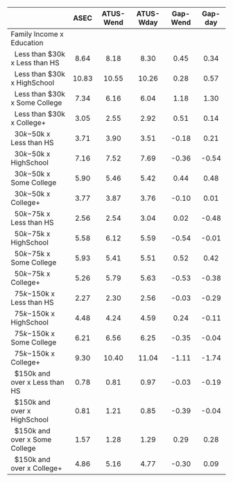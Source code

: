 
|                      |         ASEC |    ATUS-Wend |    ATUS-Wday |     Gap-Wend |      Gap-day |
| -------------------- | :----------: | :----------: | :----------: | :----------: | :----------: |
| Family Income x Education |              |              |              |              |              |
| &nbsp;&nbsp;Less than $30k x Less than HS |         8.64 |         8.18 |         8.30 |         0.45 |         0.34 |
| &nbsp;&nbsp;Less than $30k x HighSchool |        10.83 |        10.55 |        10.26 |         0.28 |         0.57 |
| &nbsp;&nbsp;Less than $30k x Some College |         7.34 |         6.16 |         6.04 |         1.18 |         1.30 |
| &nbsp;&nbsp;Less than $30k x College+ |         3.05 |         2.55 |         2.92 |         0.51 |         0.14 |
| &nbsp;&nbsp;$30k-$50k x Less than HS |         3.71 |         3.90 |         3.51 |        -0.18 |         0.21 |
| &nbsp;&nbsp;$30k-$50k x HighSchool |         7.16 |         7.52 |         7.69 |        -0.36 |        -0.54 |
| &nbsp;&nbsp;$30k-$50k x Some College |         5.90 |         5.46 |         5.42 |         0.44 |         0.48 |
| &nbsp;&nbsp;$30k-$50k x College+ |         3.77 |         3.87 |         3.76 |        -0.10 |         0.01 |
| &nbsp;&nbsp;$50k-$75k x Less than HS |         2.56 |         2.54 |         3.04 |         0.02 |        -0.48 |
| &nbsp;&nbsp;$50k-$75k x HighSchool |         5.58 |         6.12 |         5.59 |        -0.54 |        -0.01 |
| &nbsp;&nbsp;$50k-$75k x Some College |         5.93 |         5.41 |         5.51 |         0.52 |         0.42 |
| &nbsp;&nbsp;$50k-$75k x College+ |         5.26 |         5.79 |         5.63 |        -0.53 |        -0.38 |
| &nbsp;&nbsp;$75k-$150k x Less than HS |         2.27 |         2.30 |         2.56 |        -0.03 |        -0.29 |
| &nbsp;&nbsp;$75k-$150k x HighSchool |         4.48 |         4.24 |         4.59 |         0.24 |        -0.11 |
| &nbsp;&nbsp;$75k-$150k x Some College |         6.21 |         6.56 |         6.25 |        -0.35 |        -0.04 |
| &nbsp;&nbsp;$75k-$150k x College+ |         9.30 |        10.40 |        11.04 |        -1.11 |        -1.74 |
| &nbsp;&nbsp;$150k and over x Less than HS |         0.78 |         0.81 |         0.97 |        -0.03 |        -0.19 |
| &nbsp;&nbsp;$150k and over x HighSchool |         0.81 |         1.21 |         0.85 |        -0.39 |        -0.04 |
| &nbsp;&nbsp;$150k and over x Some College |         1.57 |         1.28 |         1.29 |         0.29 |         0.28 |
| &nbsp;&nbsp;$150k and over x College+ |         4.86 |         5.16 |         4.77 |        -0.30 |         0.09 |

